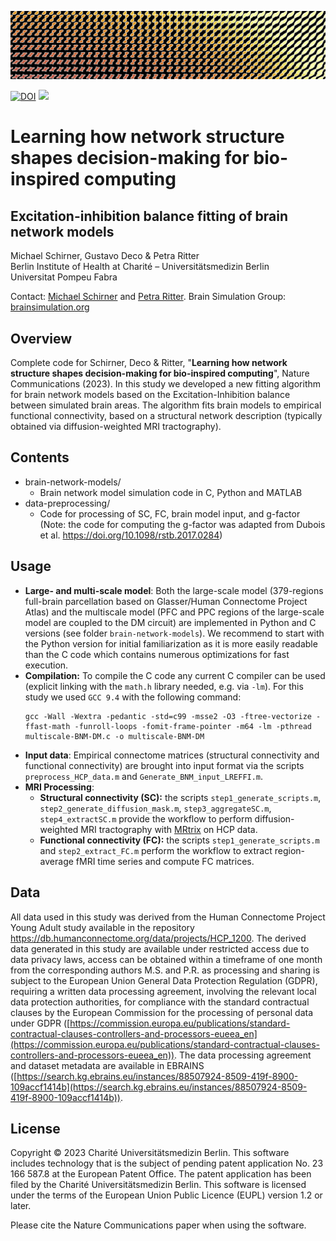<p align='center'>
    <img src= 'aux/header.jpg'>
</p>

<p align="left">
    <a href="https://zenodo.org/badge/latestdoi/523258545"><img src="https://zenodo.org/badge/523258545.svg" alt="DOI"></a>
    <a href="https://joinup.ec.europa.eu/collection/eupl/eupl-text-eupl-12" alt="License-EUPL-1.2-or-later">
        <img src="https://img.shields.io/badge/license-EUPL--1.2--or--later-green" /></a>
</p>

# Learning how network structure shapes decision-making for bio-inspired computing
## Excitation-inhibition balance fitting of brain network models

Michael Schirner, Gustavo Deco & Petra Ritter  
Berlin Institute of Health at Charité – Universitätsmedizin Berlin  
Universitat Pompeu Fabra

Contact: [Michael Schirner](mailto:michael.schirner@bih-charite.de) and [Petra Ritter](mailto:petra.ritter@bih-charite.de). 
Brain Simulation Group: [brainsimulation.org](https://www.brainsimulation.org/) 

## Overview

Complete code for Schirner, Deco & Ritter, "**Learning how network structure shapes decision-making for bio-inspired computing**", Nature Communications (2023). 
In this study we developed a new fitting algorithm for brain network models based on the Excitation-Inhibition balance between simulated brain areas. The algorithm fits brain models to empirical functional connectivity, based on a structural network description (typically obtained via diffusion-weighted MRI tractography).

## Contents

- brain-network-models/
	- Brain network model simulation code in C, Python and MATLAB
- data-preprocessing/
	- Code for processing of SC, FC, brain model input, and g-factor (Note: the code for computing the g-factor was adapted from Dubois et al. https://doi.org/10.1098/rstb.2017.0284)

## Usage

- **Large- and multi-scale model**: Both the large-scale model (379-regions full-brain parcellation based on Glasser/Human Connectome Project Atlas) and the multiscale model (PFC and PPC regions of the large-scale model are coupled to the DM circuit) are implemented in Python and C versions (see folder `brain-network-models`). We recommend to start with the Python version for initial familiarization as it is more easily readable than the C code which contains numerous optimizations for fast execution.
- **Compilation:** To compile the C code any current C compiler can be used (explicit linking with the `math.h` library needed, e.g. via `-lm`). For this study we used `GCC 9.4` with the following command: 
  ```
  gcc -Wall -Wextra -pedantic -std=c99 -msse2 -O3 -ftree-vectorize -ffast-math -funroll-loops -fomit-frame-pointer -m64 -lm -pthread multiscale-BNM-DM.c -o multiscale-BNM-DM
  ```
- **Input data**: Empirical connectome matrices (structural connectivity and functional connectivity) are brought into input format via the scripts `preprocess_HCP_data.m` and `Generate_BNM_input_LREFFI.m`.
- **MRI Processing**: 
	- **Structural connectivity (SC):** the scripts `step1_generate_scripts.m`, `step2_generate_diffusion_mask.m`, `step3_aggregateSC.m`, `step4_extractSC.m` provide the workflow to perform diffusion-weighted MRI tractography with [MRtrix](https://www.mrtrix.org/) on HCP data.
	- **Functional connectivity (FC):** the scripts `step1_generate_scripts.m` and `step2_extract_FC.m` perform the workflow to extract region-average fMRI time series and compute FC matrices.

## Data

All data used in this study was derived from the Human Connectome Project Young Adult study available in the repository https://db.humanconnectome.org/data/projects/HCP_1200. The derived data generated in this study are available under restricted access due to data privacy laws, access can be obtained within a timeframe of one month from the corresponding authors M.S. and P.R. as processing and sharing is subject to the European Union General Data Protection Regulation (GDPR), requiring a written data processing agreement, involving the relevant local data protection authorities, for compliance with the standard contractual clauses by the European Commission for the processing of personal data under GDPR ([https://commission.europa.eu/publications/standard-contractual-clauses-controllers-and-processors-eueea_en](https://commission.europa.eu/publications/standard-contractual-clauses-controllers-and-processors-eueea_en)). The data processing agreement and dataset metadata are available in EBRAINS ([https://search.kg.ebrains.eu/instances/88507924-8509-419f-8900-109accf1414b](https://search.kg.ebrains.eu/instances/88507924-8509-419f-8900-109accf1414b)).

## License

Copyright © 2023 Charité Universitätsmedizin Berlin. This software includes technology that is the subject of pending patent application No. 23 166 587.8 at the European Patent Office. The patent application has been filed by the Charité Universitätsmedizin Berlin. This software is licensed under the terms of the European Union Public Licence (EUPL) version 1.2 or later.

Please cite the Nature Communications paper when using the software.
